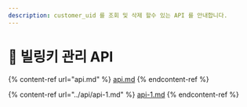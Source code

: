 ```yaml
---
description: customer_uid 를 조회 및 삭제 할수 있는 API 를 안내합니다.
---
```


# 📝 빌링키 관리 API

{% content-ref url="api.md" %}
[api.md](api.md)
{% endcontent-ref %}

{% content-ref url="../api/api-1.md" %}
[api-1.md](../api/api-1.md)
{% endcontent-ref %}
